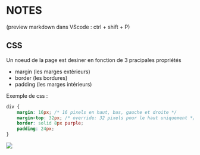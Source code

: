 # NOTES

(preview markdown dans VScode : ctrl + shift + P)

## CSS

Un noeud de la page est desiner en fonction de 3 pracipales propriétés
- margin (les marges extèrieurs)
- border (les bordures)
- padding (les marges intérieurs)

Exemple de css : 
```css
div {
    margin: 16px; /* 16 pixels en haut, bas, gauche et droite */
    margin-top: 32px; /* override: 32 pixels pour le haut uniquement */
    border: solid 8px purple;
    padding: 24px;
}
```
<img src="demo-box-model.png">
